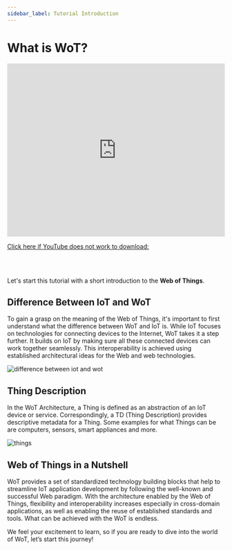 ```yaml
---
sidebar_label: Tutorial Introduction
---
```


# What is WoT?

<iframe width="100%" height="400" src="https://www.youtube.com/embed/xyin2oLLpYY?si=G6TDeDcNtQC3HNeC" title="YouTube video player" frameborder="0" allow="accelerometer; autoplay; clipboard-write; encrypted-media; gyroscope; picture-in-picture; web-share" referrerpolicy="strict-origin-when-cross-origin" allowfullscreen></iframe>

<a href = "https://github.com/w3c/wot-cg/blob/main/Tutorials/whatiswot/1-WoT/1-WoT.mp4">Click here if YouTube does not work to download:</a>

<br />
<br />

Let's start this tutorial with a short introduction to the **Web of Things**.

## Difference Between IoT and WoT

To gain a grasp on the meaning of the Web of Things, it's important to first understand what the difference between WoT and IoT is. While IoT focuses on technologies for connecting devices to the Internet, WoT takes it a step further. It builds on IoT by making sure all these connected devices can work together seamlessly. This interoperability is achieved using established architectural ideas for the Web and web technologies.

![difference between iot and wot](/img/tutorial/What-Is-Wot/wotvsiot.png)

## Thing Description

In the WoT Architecture, a Thing is defined as an abstraction of an IoT device or service. Correspondingly, a TD (Thing Description) provides descriptive metadata for a Thing. Some examples for what Things can be are computers, sensors, smart appliances and more.

![things](/img/tutorial/What-Is-Wot/things.png)

## Web of Things in a Nutshell

WoT provides a set of standardized technology building blocks that help to streamline IoT application development by following the well-known and successful Web paradigm. With the architecture enabled by the Web of Things, flexibility and interoperability increases especially in cross-domain applications, as well as enabling the reuse of established standards and tools. What can be achieved with the WoT is endless.

We feel your excitement to learn, so if you are ready to dive into the world of WoT, let’s start this journey!
